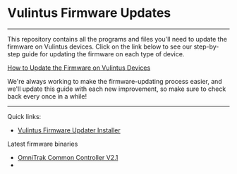 # Vulintus Firmware Updates

---

This repository contains all the programs and files you'll need to update the firmware on Vulintus devices. Click on the link below to see our step-by-step guide for updating the firmware on each type of device.

[How to Update the Firmware on Vulintus Devices](https://docs.google.com/document/d/1-DuVC_cIEYxOqLNrkGcpXPkfhSYOdPtBe5uG3Qw0lsU/)

We're always working to make the firmware-updating process easier, and we'll update this guide with each new improvement, so make sure to check back every once in a while!

---

Quick links:

* [Vulintus Firmware Updater Installer](https://github.com/Vulintus/Vulintus_Firmware_Updates/raw/main/compiled/for_redistribution/Vulintus_Firmware_Updater_Installer.exe)

Latest firmware binaries
* [OmniTrak Common Controller V2.1](https://github.com/Vulintus/Vulintus_Firmware_Updates/blob/main/compiled_binaries/OmniTrak/vulintus_otcc_omnitrak_controller_v2p1_fw_20240905.bin?raw=1)
* 

